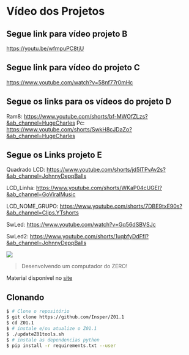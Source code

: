 # Vídeo dos Projetos
## Segue link para vídeo projeto B
https://youtu.be/wfmpuPC8tjU
## Segue link para vídeo do projeto C
https://www.youtube.com/watch?v=58nf77r0mHc
## Segue os links para os vídeos do projeto D
Ram8:   https://www.youtube.com/shorts/bf-MWOfZLzs?&ab_channel=HugeCharles
Pc: https://www.youtube.com/shorts/SwkH8cJDaZo?&ab_channel=HugeCharles

## Segue os Links projeto E


Quadrado LCD: https://www.youtube.com/shorts/jd5lTPvAv2s?&ab_channel=JohnnyDeppBalls

LCD_Linha: https://www.youtube.com/shorts/WKaP04cUGEI?&ab_channel=GoViralMusic

LCD_NOME_GRUPO: https://www.youtube.com/shorts/7DBE9txE90s?&ab_channel=Clips.YTshorts

SwLed: https://www.youtube.com/watch?v=Gq56dSBVSJc

SwLed2: https://www.youtube.com/shorts/1uqbfyDdFfI?&ab_channel=JohnnyDeppBalls

[![](icon-elementos.png)](https://insper.github.io/Z01.1/)

> Desenvolvendo um computador do ZERO!

Material disponível no [site](https://insper.github.io/Z01.1/)

## Clonando

``` bash
$ # Clone o repositório
$ git clone https://github.com/Insper/Z01.1
$ cd Z01.1
$ # instale e/ou atualize o Z01.1
$ ./updateZ01tools.sh
$ # instale as dependencias python
$ pip install -r requirements.txt --user
```

